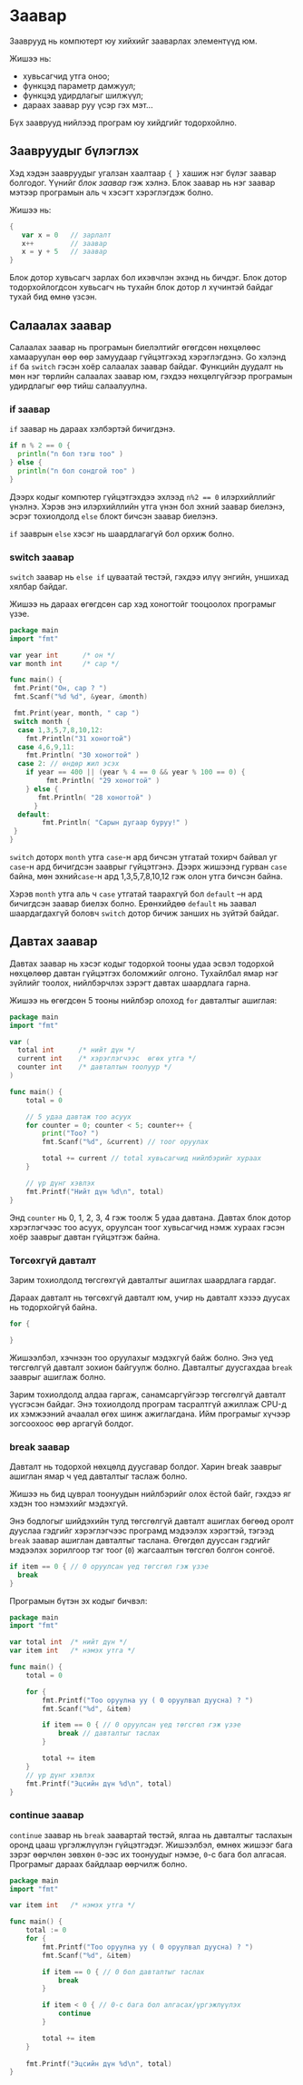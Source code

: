 # Заавар

Зааврууд нь компютерт юу хийхийг зааварлах элементүүд юм.

Жишээ нь:

* хувьсагчид утга оноо;
* функцэд параметр дамжуул;
* функцэд удирдлагыг шилжүүл;
* дараах заавар руу үсэр гэх мэт...

Бүх зааврууд нийлээд програм юу хийдгийг тодорхойлно.

## Заавруудыг бүлэглэх

Хэд хэдэн заавруудыг угалзан хаалтаар `{ }` хашиж нэг бүлэг заавар болгодог. Үүнийг _блок заавар_ гэж хэлнэ. Блок заавар нь нэг заавар мэтээр програмын аль ч хэсэгт хэрэглэгдэж болно.

Жишээ нь:

```go
{
   var x = 0   // зарлалт
   x++         // заавар
   x = y + 5   // заавар
}
```

Блок дотор хувьсагч зарлах бол ихэвчлэн эхэнд нь бичдэг. Блок дотор тодорхойлогдсон хувьсагч нь тухайн блок дотор л хүчинтэй байдаг тухай бид өмнө үзсэн.

## Салаалах заавар

Салаалах заавар нь програмын биелэлтийг өгөгдсөн нөхцөлөөс хамааруулан өөр өөр замуудаар гүйцэтгэхэд хэрэглэгдэнэ. Go хэлэнд `if` ба `switch` гэсэн хоёр салаалах заавар байдаг. Функцийн дуудалт нь мөн нэг төрлийн салаалах заавар юм, гэхдээ нөхцөлгүйгээр програмын удирдлагыг өөр тийш салаалуулна.

### if заавар

`if` заавар нь дараах хэлбэртэй бичигдэнэ.

```go
if n % 2 == 0 {
  println("n бол тэгш тоо" )
} else {
  println("n бол сондгой тоо" )
}
```

Дээрх кодыг компютер гүйцэтгэхдээ эхлээд `n%2 == 0` илэрхийллийг үнэлнэ. Хэрэв энэ илэрхийллийн утга үнэн бол эхний заавар биелэнэ, эсрэг тохиолдолд `else` блокт бичсэн заавар биелэнэ.

`if` зааврын `else` хэсэг нь шаардлагагүй бол орхиж болно.

### switch заавар

`switch` заавар нь `else if` цуваатай төстэй, гэхдээ илүү энгийн, уншихад хялбар байдаг.

Жишээ нь дараах өгөгдсөн сар хэд хоногтойг тооцоолох програмыг үзэе.

```go
package main
import "fmt"

var year int      /* он */
var month int     /* сар */

func main() {
 fmt.Print("Он, сар ? ")
 fmt.Scanf("%d %d", &year, &month)

 fmt.Print(year, month, " сар ")
 switch month {
  case 1,3,5,7,8,10,12:
    fmt.Println("31 хоногтой")
  case 4,6,9,11:
    fmt.Println( "30 хоногтой" )
  case 2: // өндөр жил эсэх
    if year == 400 || (year % 4 == 0 && year % 100 == 0) {
         fmt.Println( "29 хоногтой" )
    } else {
       fmt.Println( "28 хоногтой" )
      }
  default:
        fmt.Println( "Сарын дугаар буруу!" )
 }
}
```

`switch` доторх `month` утга `case`-н ард бичсэн утгатай тохирч байвал уг `case`-н ард бичигдсэн зааврыг гүйцэтгэнэ. Дээрх жишээнд гурван `case` байна, мөн эхний`case`-н ард 1,3,5,7,8,10,12 гэж олон утга бичсэн байна.

Хэрэв `month` утга аль ч `case` утгатай таарахгүй бол `default` –н ард бичигдсэн заавар биелэх болно. Ерөнхийдөө `default` нь заавал шаардагдахгүй боловч `switch` дотор бичиж занших нь зүйтэй байдаг.

## Давтах заавар

Давтах заавар нь хэсэг кодыг тодорхой тооны удаа эсвэл тодорхой нөхцөлөөр давтан гүйцэтгэх боломжийг олгоно. Тухайлбал ямар нэг зүйлийг тоолох, нийлбэрчлэх зэрэгт давтах шаардлага гарна.

Жишээ нь өгөгдсөн 5 тооны нийлбэр олоход `for` давталтыг ашиглая:

```go
package main
import "fmt"

var (
  total int      /* нийт дүн */
  current int    /* хэрэглэгчээс  өгөх утга */
  counter int    /* давталтын тоолуур */
)

func main() {
    total = 0

    // 5 удаа давтаж тоо асуух
    for counter = 0; counter < 5; counter++ {
        print("Тоо? ")
        fmt.Scanf("%d", &current) // тоог оруулах

        total += current // total хувьсагчид нийлбэрийг хураах
    }

    // үр дүнг хэвлэх
    fmt.Printf("Нийт дүн %d\n", total)
}
```

Энд `counter` нь 0, 1, 2, 3, 4 гэж тоолж 5 удаа давтана. Давтах блок дотор хэрэглэгчээс тоо асуух, оруулсан тоог хувьсагчид нэмж хураах гэсэн хоёр зааврыг давтан гүйцэтгэж байна.

### Төгсөхгүй давталт

Зарим тохиолдолд төгсгөхгүй давталтыг ашиглах шаардлага гардаг.

Дараах давталт нь төгсөхгүй давталт юм, учир нь давталт хэзээ дуусах нь тодорхойгүй байна.

```go
for {

}
```

Жишээлбэл, хэчнээн тоо оруулахыг мэдэхгүй байж болно. Энэ үед төгсгөлгүй давталт зохион байгуулж болно. Давталтыг дуусгахдаа `break` зааврыг ашиглаж болно.

Зарим тохиолдолд алдаа гаргаж, санамсаргүйгээр төгсгөлгүй давталт үүсгэсэн байдаг. Энэ тохиолдолд програм тасралтгүй ажиллаж CPU-д их хэмжээний ачаалал өгөх шинж ажиглагдана. Ийм програмыг хүчээр зогсоохоос өөр аргагүй болдог.

### break заавар

Давталт нь тодорхой нөхцөлд дуусгавар болдог. Харин break зааврыг ашиглан ямар ч үед давталтыг таслаж болно.

Жишээ нь бид цуврал тоонуудын нийлбэрийг олох ёстой байг, гэхдээ яг хэдэн тоо нэмэхийг мэдэхгүй.

Энэ бодлогыг шийдэхийн тулд төгсгөлгүй давталт ашиглах бөгөөд оролт дууслаа гэдгийг хэрэглэгчээс програмд мэдээлэх хэрэгтэй, тэгээд `break` заавар ашиглан давталтыг таслана. Өгөгдөл дууссан гэдгийг мэдээлэх зорилгоор тэг тоог \(`0`\) жагсаалтын төгсгөл болгон сонгоё.

```go
if item == 0 { // 0 оруулсан үед төгсгөл гэж үзэе
  break
}
```

Програмын бүтэн эх кодыг бичвэл:

```go
package main
import "fmt"

var total int  /* нийт дүн */
var item int   /* нэмэх утга */

func main() {
    total = 0

    for {
        fmt.Printf("Тоо оруулна уу ( 0 оруулвал дуусна) ? ")
        fmt.Scanf("%d", &item)

        if item == 0 { // 0 оруулсан үед төгсгөл гэж үзэе
            break // давталтыг таслах
        }

        total += item
    }
    // үр дүнг хэвлэх
    fmt.Printf("Эцсийн дүн %d\n", total)
}
```

### continue заавар

`continue` заавар нь `break` заавартай төстэй, ялгаа нь давталтыг таслахын оронд цааш үргэлжлүүлэн гүйцэтгэдэг. Жишээлбэл, өмнөх жишээг бага зэрэг өөрчлөн зөвхөн `0`-ээс их тоонуудыг нэмэе, `0`-с бага бол алгасая. Програмыг дараах байдлаар өөрчилж болно.

```go
package main
import "fmt"

var item int   /* нэмэх утга */

func main() {
    total := 0
    for {
        fmt.Printf("Тоо оруулна уу ( 0 оруулвал дуусна) ? ")
        fmt.Scanf("%d", &item)

        if item == 0 { // 0 бол давталтыг таслах
            break
        }

        if item < 0 { // 0-с бага бол алгасах/үргэжлүүлэх
            continue
        }

        total += item
    }
    
    fmt.Printf("Эцсийн дүн %d\n", total)
}
```



